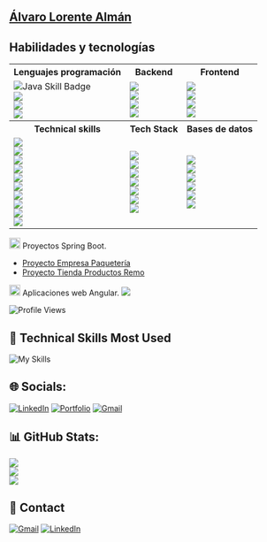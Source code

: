 ## <a href="https://alvaroloal.github.io/">Álvaro Lorente Almán</a>
## Habilidades y tecnologías
<div align="left">
  <table>
  <tr>
    <th>Lenguajes programación</th>
    <th>Backend</th>
    <th>Frontend</th>
  </tr>
  <tr>
    <td>
      <img src="https://img.shields.io/badge/Java-★★★★☆-ED8B00?style=plastic&logo=openjdk&logoColor=white" alt="Java Skill Badge" /><br />
      <img src="https://img.shields.io/badge/Python-★★☆☆☆-3776AB?style=plastic&logo=python&logoColor=white" /><br />
      <img src="https://img.shields.io/badge/JavaScript-★★★☆☆-F7DF1E?style=plastic&logo=javascript&logoColor=white" /><br />
      <img src="https://img.shields.io/badge/TypeScript-★★★☆☆-3178C6?style=plastic&logo=typescript&logoColor=white" />
    </td>
    <td>
      <img src="https://img.shields.io/badge/Spring_Boot-★★★★☆-6DB33F?style=plastic&logo=spring-boot&logoColor=white" /><br />
      <img src="https://img.shields.io/badge/FastAPI-★★☆☆☆-009688?style=plastic&logo=fastapi&logoColor=white" /><br />
      <img src="https://img.shields.io/badge/Docker-★★★☆☆-2496ED?style=plastic&logo=docker&logoColor=white" /><br />
      <img src="https://img.shields.io/badge/Express-★★☆☆☆-000000?style=plastic&logo=express&logoColor=white" />
    </td>
    <td>
      <img src="https://img.shields.io/badge/Angular-★★★★☆-DD0031?style=plastic&logo=angular&logoColor=white" /><br />
      <img src="https://img.shields.io/badge/Flutter-★★★☆☆-02569B?style=plastic&logo=flutter&logoColor=white" /><br />
      <img src="https://img.shields.io/badge/Thymeleaf-★★★☆☆-005F0F?style=plastic&logo=thymeleaf&logoColor=white" /><br />
      <img src="https://img.shields.io/badge/Astro-★★☆☆☆-FF5D01?style=plastic&logo=astro&logoColor=white" />
    </td>
  </tr>
  <tr>
    <th>Technical skills</th> 
    <th>Tech Stack</th>
    <th>Bases de datos</th> 
  </tr>
  <tr>
    <td>
      <img src="https://img.shields.io/badge/HTML5-★★★★☆-E34F26?style=plastic&logo=html5&logoColor=white" /><br />
      <img src="https://img.shields.io/badge/CSS3-★★★★☆-1572B6?style=plastic&logo=css3&logoColor=white" /><br />
      <img src="https://img.shields.io/badge/Oracle-★★★☆☆-F80000?style=plastic&logo=oracle&logoColor=white" /><br />
      <img src="https://img.shields.io/badge/Bootstrap-★★★☆☆-7952B3?style=plastic&logo=bootstrap&logoColor=white" /><br />
      <img src="https://img.shields.io/badge/Tailwind_CSS-★★★☆☆-06B6D4?style=plastic&logo=tailwindcss&logoColor=white" /><br />
      <img src="https://img.shields.io/badge/TypeORM-★★★☆☆-FF5733?style=plastic&logo=typeorm&logoColor=white" /><br />
      <img src="https://img.shields.io/badge/JPA-★★★☆☆-007396?style=plastic&logo=java&logoColor=white" /><br />
      <img src="https://img.shields.io/badge/JUnit-★★★☆☆-25A162?style=plastic&logo=java&logoColor=white" /><br />
      <img src="https://img.shields.io/badge/Swagger-★★★★☆-85EA2D?style=plastic&logo=swagger&logoColor=white" /><br />
      <img src="https://img.shields.io/badge/OpenAPI-★★★★☆-6BA539?style=plastic&logo=openapiinitiative&logoColor=white" />
    </td>
    <td> 
      <img src="https://img.shields.io/badge/GitHub-★★★☆☆-181717?style=plastic&logo=github&logoColor=white" /><br />
      <img src="https://img.shields.io/badge/Figma-★★★☆☆-F24E1E?style=plastic&logo=figma&logoColor=white" /><br />
      <img src="https://img.shields.io/badge/Android%20Studio-★★☆☆☆-3DDC84?style=plastic&logo=androidstudio&logoColor=white" /><br />
      <img src="https://img.shields.io/badge/Postman-★★★☆☆-FF6C37?style=plastic&logo=postman&logoColor=white" /><br />
      <img src="https://img.shields.io/badge/Docker%20Compose-★★★☆☆-2496ED?style=plastic&logo=docker&logoColor=white" /><br />
      <img src="https://img.shields.io/badge/VSCode-★★★★☆-007ACC?style=plastic&logo=visualstudiocode&logoColor=white" /><br />
      <img src="https://img.shields.io/badge/IntelliJ_IDEA-★★★☆☆-000000?style=plastic&logo=intellijidea&logoColor=white" />
    </td>
    <td> 
      <img src="https://img.shields.io/badge/MongoDB-★★★☆☆-47A248?style=plastic&logo=mongodb&logoColor=white" /><br />
      <img src="https://img.shields.io/badge/PostgreSQL-★★★☆☆-336791?style=plastic&logo=postgresql&logoColor=white" /><br />
      <img src="https://img.shields.io/badge/Hibernate-★★★☆☆-59666C?style=plastic&logo=hibernate&logoColor=white" /><br />
      <img src="https://img.shields.io/badge/MySQL-★★★☆☆-4479A1?style=plastic&logo=mysql&logoColor=white" /><br />
      <img src="https://img.shields.io/badge/DBeaver-★★★☆☆-372923?style=plastic&logo=dbeaver&logoColor=white" /><br />
      <img src="https://img.shields.io/badge/pgAdmin-★★★☆☆-336791?style=plastic&logo=postgresql&logoColor=white" />
    </td>
  </tr>
</table>


</div>

<img src="https://img.icons8.com/color/48/000000/spring-logo.png" alt="spring logo" width="20" height="20"/> Proyectos Spring Boot. 
- [Proyecto Empresa Paquetería](https://github.com/alvaroloal/proyecto-paquetes)
- [Proyecto Tienda Productos Remo](https://github.com/alvaroloal/proyecto-tienda-remo)

<img src="https://upload.wikimedia.org/wikipedia/commons/c/cf/Angular_full_color_logo.svg" alt="angular logo" width="20" height="20"/> Aplicaciones web Angular.
[![](https://visitcount.itsvg.in/api?id=alvaroloal&icon=0&color=0)](https://visitcount.itsvg.in)

![Profile Views](https://komarev.com/ghpvc/?username=alvaroloal&color=blue)

## 💼 Technical Skills Most Used  
![My Skills](https://skillicons.dev/icons?i=java,python,html,css,js,ts,dart,spring,angular,flutter,fastapi,github,vscode,idea)

## 🌐 Socials:
[![LinkedIn](https://img.shields.io/badge/LinkedIn-0077B5?style=flat&logo=linkedin&logoColor=white)](https://linkedin.com/in/álvaro-lorente-almán-729634281)
[![Portfolio](https://img.shields.io/badge/Portfolio-FF6F00?style=flat&logo=firefox-browser&logoColor=white)](https://alvaroloal.github.io/)
[![Gmail](https://img.shields.io/badge/Gmail-D14836?style=flat&logo=gmail&logoColor=white)](mailto:alorentealman@gmail.com?Subject=Contacto%20desde%20GitHub)


## 📊 GitHub Stats:
![](https://github-readme-stats.vercel.app/api?username=alvaroloal&theme=tokyonight&hide_border=false&include_all_commits=false&count_private=false)<br/>
![](https://github-readme-streak-stats.herokuapp.com/?user=alvaroloal&theme=tokyonight&hide_border=false)<br/>
![](https://github-readme-stats.vercel.app/api/top-langs/?username=alvaroloal&theme=tokyonight&hide_border=false&include_all_commits=false&count_private=false&layout=compact)

<!--## 🏆 GitHub Trophies
![](https://github-profile-trophy.vercel.app/?username=alvaroloal&theme=tokyonight&no-frame=false&no-bg=true&margin-w=4)
 
## 🔝 Top Contributed Repo
![](https://github-contributor-stats.vercel.app/api?username=alvaroloal&limit=5&theme=tokyonight&combine_all_yearly_contributions=true)
-->

## 📩 Contact
[![Gmail](https://img.shields.io/badge/Gmail-D14836?style=flat&logo=gmail&logoColor=white)](mailto:alorentealman@gmail.com?Subject=Contacto%20desde%20GitHub)
[![LinkedIn](https://img.shields.io/badge/LinkedIn-0077B5?style=flat&logo=linkedin&logoColor=white)](https://linkedin.com/in/álvaro-lorente-almán-729634281)



